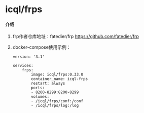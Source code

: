 # icql/frps

#### 介绍
1. frp作者仓库地址：fatedier/frp https://github.com/fatedier/frp

2. docker-compose使用示例：
    ``` shell
    version: '3.1'

    services:
		frps:
			image: icql/frps:0.33.0
			container_name: icql-frps
			restart: always
			ports:
			- 8200-8299:8200-8299
			volumes:
			- /icql/frps/conf:/conf
			- /icql/frps/log:/log
    ```
